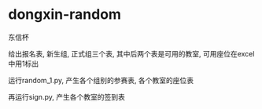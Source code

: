 # dongxin-random
东信杯

给出报名表, 新生组, 正式组三个表, 其中后两个表是可用的教室, 可用座位在excel中用1标出

运行random_1.py, 产生各个组别的参赛表, 各个教室的座位表

再运行sign.py, 产生各个教室的签到表
